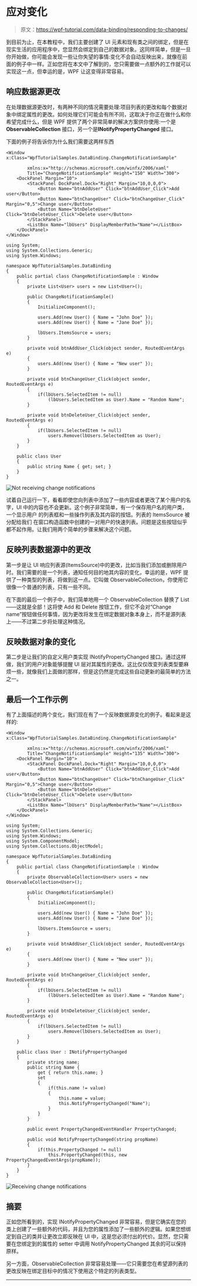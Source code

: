 # 应对变化

> 原文：<https://wpf-tutorial.com/data-binding/responding-to-changes/>

到目前为止，在本教程中，我们主要创建了 UI 元素和现有类之间的绑定，但是在现实生活的应用程序中，您显然会绑定到自己的数据对象。这同样简单，但是一旦你开始做，你可能会发现一些让你失望的事情:变化不会自动反映出来，就像在前面的例子中一样。正如您将在本文中了解到的，您只需要做一点额外的工作就可以实现这一点，但幸运的是，WPF 让这变得非常容易。

## 响应数据源更改

在处理数据源更改时，有两种不同的情况需要处理:项目列表的更改和每个数据对象中绑定属性的更改。如何处理它们可能会有所不同，这取决于你正在做什么和你希望完成什么，但是 WPF 提供了两个非常简单的解决方案供你使用:一个是 **ObservableCollection** 接口，另一个是**INotifyPropertyChanged** 接口。

下面的例子将告诉你为什么我们需要这两样东西

```
<Window x:Class="WpfTutorialSamples.DataBinding.ChangeNotificationSample"

        xmlns:x="http://schemas.microsoft.com/winfx/2006/xaml"
        Title="ChangeNotificationSample" Height="150" Width="300">
	<DockPanel Margin="10">
		<StackPanel DockPanel.Dock="Right" Margin="10,0,0,0">
			<Button Name="btnAddUser" Click="btnAddUser_Click">Add user</Button>
			<Button Name="btnChangeUser" Click="btnChangeUser_Click" Margin="0,5">Change user</Button>
			<Button Name="btnDeleteUser" Click="btnDeleteUser_Click">Delete user</Button>
		</StackPanel>
		<ListBox Name="lbUsers" DisplayMemberPath="Name"></ListBox>
	</DockPanel>
</Window>
```

```
using System;
using System.Collections.Generic;
using System.Windows;

namespace WpfTutorialSamples.DataBinding
{
	public partial class ChangeNotificationSample : Window
	{
		private List<User> users = new List<User>();

		public ChangeNotificationSample()
		{
			InitializeComponent();

			users.Add(new User() { Name = "John Doe" });
			users.Add(new User() { Name = "Jane Doe" });

			lbUsers.ItemsSource = users;
		}

		private void btnAddUser_Click(object sender, RoutedEventArgs e)
		{
			users.Add(new User() { Name = "New user" });
		}

		private void btnChangeUser_Click(object sender, RoutedEventArgs e)
		{
			if(lbUsers.SelectedItem != null)
				(lbUsers.SelectedItem as User).Name = "Random Name";
		}

		private void btnDeleteUser_Click(object sender, RoutedEventArgs e)
		{
			if(lbUsers.SelectedItem != null)
				users.Remove(lbUsers.SelectedItem as User);
		}
	}

	public class User
	{
		public string Name { get; set; }
	}
}
```

<input type="hidden" name="IL_IN_ARTICLE"> ![](img/8bb2edf1f8c09e2e7ac592be390fc46c.png "Not receiving change notifications")

试着自己运行一下，看看即使您向列表中添加了一些内容或者更改了某个用户的名字，UI 中的内容也不会更新。这个例子非常简单，有一个保存用户名的用户类，一个显示用户 的列表框和一些操作列表及其内容的按钮。列表的 ItemsSource 被分配给我们 在窗口构造函数中创建的一对用户的快速列表。问题是这些按钮似乎都不起作用。让我们用两个简单的步骤来解决这个问题。

## 反映列表数据源中的更改

第一步是让 UI 响应列表源(ItemsSource)中的更改，比如当我们添加或删除用户时。我们需要的是一个列表，通知任何目的地其内容的变化，幸运的是，WPF 提供了一种类型的列表，将做到这一点。它叫做 ObservableCollection，你使用它很像一个普通的列表<t>，只有一些不同。</t>

在下面的最后一个例子中，我们简单地用一个 ObservableCollection <user>替换了 List<user>——这就是全部！这将使 Add 和 Delete 按钮工作，但它不会对“Change name”按钮做任何事情，因为更改将发生在绑定数据对象本身上，而不是源列表上——不过第二步将处理这种情况。</user></user>

## 反映数据对象的变化

第二步是让我们的自定义用户类实现 INotifyPropertyChanged 接口。通过这样做，我们的用户对象能够提醒 UI 层对其属性的更改。这比仅仅改变列表类型要麻烦一些，就像我们上面做的那样，但是这仍然是完成这些自动更新的最简单的方法之一。

## 最后一个工作示例

有了上面描述的两个变化，我们现在有了一个反映数据源变化的例子。看起来是这样的:

```
<Window x:Class="WpfTutorialSamples.DataBinding.ChangeNotificationSample"

        xmlns:x="http://schemas.microsoft.com/winfx/2006/xaml"
        Title="ChangeNotificationSample" Height="135" Width="300">
	<DockPanel Margin="10">
		<StackPanel DockPanel.Dock="Right" Margin="10,0,0,0">
			<Button Name="btnAddUser" Click="btnAddUser_Click">Add user</Button>
			<Button Name="btnChangeUser" Click="btnChangeUser_Click" Margin="0,5">Change user</Button>
			<Button Name="btnDeleteUser" Click="btnDeleteUser_Click">Delete user</Button>
		</StackPanel>
		<ListBox Name="lbUsers" DisplayMemberPath="Name"></ListBox>
	</DockPanel>
</Window>
```

```
using System;
using System.Collections.Generic;
using System.Windows;
using System.ComponentModel;
using System.Collections.ObjectModel;

namespace WpfTutorialSamples.DataBinding
{
	public partial class ChangeNotificationSample : Window
	{
		private ObservableCollection<User> users = new ObservableCollection<User>();

		public ChangeNotificationSample()
		{
			InitializeComponent();

			users.Add(new User() { Name = "John Doe" });
			users.Add(new User() { Name = "Jane Doe" });

			lbUsers.ItemsSource = users;
		}

		private void btnAddUser_Click(object sender, RoutedEventArgs e)
		{
			users.Add(new User() { Name = "New user" });
		}

		private void btnChangeUser_Click(object sender, RoutedEventArgs e)
		{
			if(lbUsers.SelectedItem != null)
				(lbUsers.SelectedItem as User).Name = "Random Name";
		}

		private void btnDeleteUser_Click(object sender, RoutedEventArgs e)
		{
			if(lbUsers.SelectedItem != null)
				users.Remove(lbUsers.SelectedItem as User);
		}
	}

	public class User : INotifyPropertyChanged
	{
		private string name;
		public string Name {
			get { return this.name; }
			set
			{
				if(this.name != value)
				{
					this.name = value;
					this.NotifyPropertyChanged("Name");
				}
			}
		}

		public event PropertyChangedEventHandler PropertyChanged;

		public void NotifyPropertyChanged(string propName)
		{
			if(this.PropertyChanged != null)
				this.PropertyChanged(this, new PropertyChangedEventArgs(propName));
		}
	}
}
```

![](img/ed5d5e2482a1e2767ec7613d6709aaab.png "Receiving change notifications")

## 摘要

正如您所看到的，实现 INotifyPropertyChanged 非常容易，但是它确实在您的类上创建了一些额外的代码，并且为您的属性添加了一些额外的逻辑。如果您想绑定到自己的类并让更改立即反映在 UI 中，这是您必须付出的代价。显然，您只需要在您绑定到的属性的 setter 中调用 NotifyPropertyChanged 其余的可以保持原样。

另一方面，ObservableCollection 非常容易处理——它只需要您在希望源列表的更改反映在绑定目标中的情况下使用这个特定的列表类型。

* * *